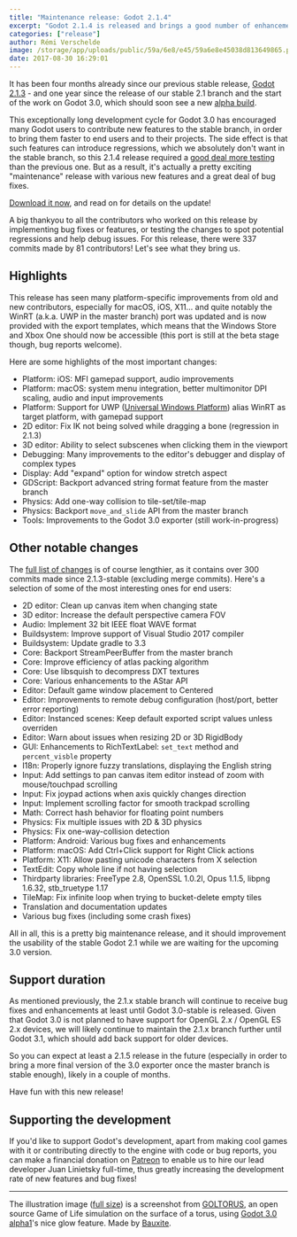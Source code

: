 ```yaml
---
title: "Maintenance release: Godot 2.1.4"
excerpt: "Godot 2.1.4 is released and brings a good number of enhancements and bug fixes, as well as some new features backported from the master branch. There is now (beta) support for Universal Windows Platform, advanced string format in GDScript, one-way collisions for TileMaps, an improved debugger, and many other changes which should stay fully compatible with existing 2.1.x projects."
categories: ["release"]
author: Rémi Verschelde
image: /storage/app/uploads/public/59a/6e8/e45/59a6e8e45038d813649865.png
date: 2017-08-30 16:29:01
---
```


It has been four months already since our previous stable release, [Godot 2.1.3](/article/maintenance-release-godot-2-1-3) - and one year since the release of our stable 2.1 branch and the start of the work on Godot 3.0, which should soon see a new [alpha build](/article/dev-snapshot-godot-3-0-alpha-1).

This exceptionally long development cycle for Godot 3.0 has encouraged many Godot users to contribute new features to the stable branch, in order to bring them faster to end users and to their projects. The side effect is that such features can introduce regressions, which we absolutely don't want in the stable branch, so this 2.1.4 release required a [good deal more testing](/article/tests-needed-godot-2-1-4-beta) than the previous one. But as a result, it's actually a pretty exciting "maintenance" release with various new features and a great deal of bug fixes.

[Download it now](/download), and read on for details on the update!

A big thankyou to all the contributors who worked on this release by implementing bug fixes or features, or testing the changes to spot potential regressions and help debug issues.
For this release, there were 337 commits made by 81 contributors! Let's see what they bring us.

## Highlights

This release has seen many platform-specific improvements from old and new contributors, especially for macOS, iOS, X11... and quite notably the WinRT (a.k.a. UWP in the master branch) port was updated and is now provided with the export templates, which means that the Windows Store and Xbox One should now be accessible (this port is still at the beta stage though, bug reports welcome).

Here are some highlights of the most important changes:

- Platform: iOS: MFI gamepad support, audio improvements
- Platform: macOS: system menu integration, better multimonitor DPI scaling, audio and input improvements
- Platform: Support for UWP ([Universal Windows Platform](https://en.wikipedia.org/wiki/Universal_Windows_Platform)) alias WinRT as target platform, with gamepad support
- 2D editor: Fix IK not being solved while dragging a bone (regression in 2.1.3)
- 3D editor: Ability to select subscenes when clicking them in the viewport
- Debugging: Many improvements to the editor's debugger and display of complex types
- Display: Add "expand" option for window stretch aspect
- GDScript: Backport advanced string format feature from the master branch
- Physics: Add one-way collision to tile-set/tile-map
- Physics: Backport `move_and_slide` API from the master branch
- Tools: Improvements to the Godot 3.0 exporter (still work-in-progress)

## Other notable changes

The [full list of changes](https://download.tuxfamily.org/godotengine/2.1.4/Godot_v2.1.4-stable_changelog.txt) is of course lengthier, as it contains over 300 commits made since 2.1.3-stable (excluding merge commits). Here's a selection of some of the most interesting ones for end users:

- 2D editor: Clean up canvas item when changing state
- 3D editor: Increase the default perspective camera FOV
- Audio: Implement 32 bit IEEE float WAVE format
- Buildsystem: Improve support of Visual Studio 2017 compiler
- Buildsystem: Update gradle to 3.3
- Core: Backport StreamPeerBuffer from the master branch
- Core: Improve efficiency of atlas packing algorithm
- Core: Use libsquish to decompress DXT textures
- Core: Various enhancements to the AStar API
- Editor: Default game window placement to Centered
- Editor: Improvements to remote debug configuration (host/port, better error reporting)
- Editor: Instanced scenes: Keep default exported script values unless overriden
- Editor: Warn about issues when resizing 2D or 3D RigidBody
- GUI: Enhancements to RichTextLabel: `set_text` method and `percent_visble` property
- I18n: Properly ignore fuzzy translations, displaying the English string
- Input: Add settings to pan canvas item editor instead of zoom with mouse/touchpad scrolling
- Input: Fix joypad actions when axis quickly changes direction
- Input: Implement scrolling factor for smooth trackpad scrolling
- Math: Correct hash behavior for floating point numbers
- Physics: Fix multiple issues with 2D & 3D physics
- Physics: Fix one-way-collision detection
- Platform: Android: Various bug fixes and enhancements
- Platform: macOS: Add Ctrl+Click support for Right Click actions
- Platform: X11: Allow pasting unicode characters from X selection
- TextEdit: Copy whole line if not having selection
- Thirdparty libraries: FreeType 2.8, OpenSSL 1.0.2l, Opus 1.1.5, libpng 1.6.32, stb_truetype 1.17
- TileMap: Fix infinite loop when trying to bucket-delete empty tiles
- Translation and documentation updates
- Various bug fixes (including some crash fixes)

All in all, this is a pretty big maintenance release, and it should improvement the usability of the stable Godot 2.1 while we are waiting for the upcoming 3.0 version.

## Support duration

As mentioned previously, the 2.1.x stable branch will continue to receive bug fixes and enhancements at least until Godot 3.0-stable is released. Given that Godot 3.0 is not planned to have support for OpenGL 2.x / OpenGL ES 2.x devices, we will likely continue to maintain the 2.1.x branch further until Godot 3.1, which should add back support for older devices.

So you can expect at least a 2.1.5 release in the future (especially in order to bring a more final version of the 3.0 exporter once the master branch is stable enough), likely in a couple of months.

Have fun with this new release!

## Supporting the development

If you'd like to support Godot's development, apart from making cool games with it or contributing directly to the engine with code or bug reports, you can make a financial donation on [Patreon](https://www.patreon.com/godotengine) to enable us to hire our lead developer Juan Linietsky full-time, thus greatly increasing the development rate of new features and bug fixes!

------

The illustration image ([full size](/storage/app/uploads/public/59a/6e8/e45/59a6e8e45038d813649865.png)) is a screenshot from [GOLTORUS](https://github.com/Bauxitedev/goltorus), an open source Game of Life simulation on the surface of a torus, using [Godot 3.0 alpha1](/article/dev-snapshot-godot-3-0-alpha-1)'s nice glow feature. Made by [Bauxite](https://twitter.com/bauxitedev/status/901863482026590209).